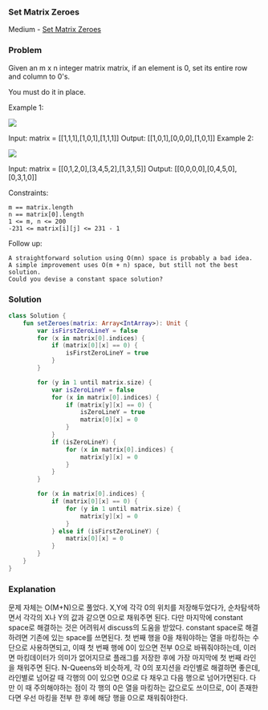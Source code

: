 ###  Set Matrix Zeroes

Medium - [Set Matrix Zeroes](https://leetcode.com/problems/set-matrix-zeroes/)

### Problem
Given an m x n integer matrix matrix, if an element is 0, set its entire row and column to 0's.

You must do it in place.

Example 1:

![](https://assets.leetcode.com/uploads/2020/08/17/mat1.jpg)

Input: matrix = [[1,1,1],[1,0,1],[1,1,1]]
Output: [[1,0,1],[0,0,0],[1,0,1]]
Example 2:

![](https://assets.leetcode.com/uploads/2020/08/17/mat2.jpg)

Input: matrix = [[0,1,2,0],[3,4,5,2],[1,3,1,5]]
Output: [[0,0,0,0],[0,4,5,0],[0,3,1,0]]


Constraints:

```
m == matrix.length
n == matrix[0].length
1 <= m, n <= 200
-231 <= matrix[i][j] <= 231 - 1
``` 

Follow up:

```
A straightforward solution using O(mn) space is probably a bad idea.
A simple improvement uses O(m + n) space, but still not the best solution.
Could you devise a constant space solution?
```


### Solution

```kotlin
class Solution {
    fun setZeroes(matrix: Array<IntArray>): Unit {
        var isFirstZeroLineY = false
        for (x in matrix[0].indices) {
            if (matrix[0][x] == 0) {
                isFirstZeroLineY = true
            }
        }

        for (y in 1 until matrix.size) {
            var isZeroLineY = false
            for (x in matrix[0].indices) {
                if (matrix[y][x] == 0) {
                    isZeroLineY = true
                    matrix[0][x] = 0
                }
            }
            if (isZeroLineY) {
                for (x in matrix[0].indices) {
                    matrix[y][x] = 0
                }
            }
        }

        for (x in matrix[0].indices) {
            if (matrix[0][x] == 0) {
                for (y in 1 until matrix.size) {
                    matrix[y][x] = 0
                }
            } else if (isFirstZeroLineY) {
                matrix[0][x] = 0
            }
        }
    }
}
```

### Explanation

문제 자체는 O(M+N)으로 풀었다. X,Y에 각각 0의 위치를 저장해두었다가, 순차탐색하면서 각각의 X나 Y의 값과 같으면 0으로 채워주면 된다. 다만 마지막에 constant space로 해결하는 것은 어려워서 discuss의 도움을 받았다.
constant space로 해결하려면 기존에 있는 space를 쓰면된다. 첫 번째 행을 0을 채워야하는 열을 마킹하는 수단으로 사용하면되고, 이때 첫 번째 행에 0이 있으면 전부 0으로 바꿔줘야하는데, 이러면 마킹데이터가 의미가 없어지므로 플래그를 저장한 후에 가장 마지막에 첫 번째 라인을 채워주면 된다.
 N-Queens와 비슷하게, 각 0의 포지션을 라인별로 해결하면 좋은데, 라인별로 넘어갈 때 각행의 0이 있으면 0으로 다 채우고 다음 행으로 넘어가면된다. 다만 이 때 주의해야하는 점이 각 행의 0은 열을 마킹하는 값으로도 쓰이므로, 0이 존재한다면 우선 마킹을 전부 한 후에 해당 행을 0으로 채워줘야한다.
